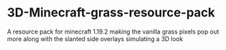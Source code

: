# 3D-Minecraft-grass-resource-pack
A resource pack for minecraft 1.19.2 making the vanilla grass pixels pop out more along with the slanted side overlays simulating a 3D look
